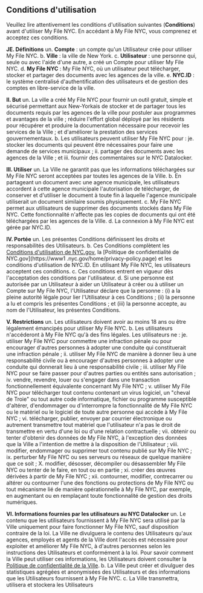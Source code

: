 ## Conditions d'utilisation

Veuillez lire attentivement les conditions d'utilisation suivantes (**Conditions**) avant d'utiliser My File NYC. En accédant à My File NYC, vous comprenez et acceptez ces conditions.

**JE. Définitions**
un. **Compte** : un compte qu'un Utilisateur crée pour utiliser My File NYC.
b. **Ville** : la ville de New York.
c. **Utilisateur** : une personne qui, seule ou avec l'aide d'une autre, a créé un Compte pour utiliser My File NYC.
d. **My File NYC** : My File NYC, où un utilisateur peut télécharger, stocker et partager des documents avec les agences de la ville.
e. **NYC.ID** : le système centralisé d'authentification des utilisateurs et de gestion des comptes en libre-service de la ville.

**II. But**
un. La ville a créé My File NYC pour fournir un outil gratuit, simple et sécurisé permettant aux New-Yorkais de stocker et de partager tous les documents requis par les agences de la ville pour postuler aux programmes et avantages de la ville ; réduire l'effort global déployé par les résidents pour récupérer et produire la documentation nécessaire pour recevoir les services de la Ville ; et d'améliorer la prestation des services gouvernementaux.
b. Les utilisateurs peuvent utiliser My File NYC pour :
je. stocker les documents qui peuvent être nécessaires pour faire une demande de services municipaux ;
ii. partager des documents avec les agences de la Ville ; et
iii. fournir des commentaires sur le NYC Datalocker.

**III. Utiliser**
un. La Ville ne garantit pas que les informations téléchargées sur My File NYC seront acceptées par toutes les agences de la Ville.
b. En partageant un document avec une agence municipale, les utilisateurs accordent à cette agence municipale l'autorisation de télécharger, de conserver et d'utiliser le document à toute fin à laquelle l'agence municipale utiliserait un document similaire soumis physiquement.
c. My File NYC permet aux utilisateurs de supprimer des documents stockés dans My File NYC. Cette fonctionnalité n'affecte pas les copies de documents qui ont été téléchargées par les agences de la Ville.
d. La connexion à My File NYC est gérée par NYC.ID.

**IV. Portée**
un. Les présentes Conditions définissent les droits et responsabilités des Utilisateurs.
b. Ces Conditions complètent les [Conditions d'utilisation de NYC.gov](https://www1.nyc.gov/home/terms-of-use.page), la [Politique de confidentialité de NYC.gov](https://www1 .nyc.gov/home/privacy-policy.page) et les conditions d'utilisation de NYC.ID. En utilisant My File NYC, les utilisateurs acceptent ces conditions.
c. Ces conditions entrent en vigueur dès l'acceptation des conditions par l'utilisateur.
d. Si une personne est autorisée par un Utilisateur à aider un Utilisateur à créer ou à utiliser un Compte sur My File NYC, l'Utilisateur déclare que la personne : (i) a la pleine autorité légale pour lier l'Utilisateur à ces Conditions ; (ii) la personne a lu et compris les présentes Conditions ; et (iii) la personne accepte, au nom de l'Utilisateur, les présentes Conditions.

**V. Restrictions**
un. Les utilisateurs doivent avoir au moins 18 ans ou être légalement émancipés pour utiliser My File NYC.
b. Les utilisateurs n'accéderont à My File NYC qu'à des fins légales. Les utilisateurs ne :
je. utiliser My File NYC pour commettre une infraction pénale ou pour encourager d'autres personnes à adopter une conduite qui constituerait une infraction pénale ;
ii. utiliser My File NYC de manière à donner lieu à une responsabilité civile ou à encourager d'autres personnes à adopter une conduite qui donnerait lieu à une responsabilité civile ;
iii. utiliser My File NYC pour se faire passer pour d'autres parties ou entités sans autorisation ;
iv. vendre, revendre, louer ou s'engager dans une transaction fonctionnellement équivalente concernant My File NYC ;
v. utiliser My File NYC pour télécharger tout contenu contenant un virus logiciel, un "cheval de Troie" ou tout autre code informatique, fichier ou programme susceptible d'altérer, d'endommager ou d'interrompre la fonctionnalité de My File NYC ou le matériel ou le logiciel de toute autre personne qui accède à My File NYC ;
vi. télécharger, publier, envoyer par courrier électronique ou autrement transmettre tout matériel que l'utilisateur n'a pas le droit de transmettre en vertu d'une loi ou d'une relation contractuelle ;
vii. obtenir ou tenter d'obtenir des données de My File NYC, à l'exception des données que la Ville a l'intention de mettre à la disposition de l'Utilisateur ;
viii. modifier, endommager ou supprimer tout contenu publié sur My File NYC ;
ix. perturber My File NYC ou ses serveurs ou réseaux de quelque manière que ce soit ;
X. modifier, désosser, décompiler ou désassembler My File NYC ou tenter de le faire, en tout ou en partie ;
xi. créer des œuvres dérivées à partir de My File NYC ;
xii. contourner, modifier, contrecarrer ou altérer ou contourner l'une des fonctions ou protections de My File NYC ou tout mécanisme lié de manière opérationnelle à My File NYC, par exemple, en augmentant ou en remplaçant toute fonctionnalité de gestion des droits numériques.

**VI. Informations fournies par les utilisateurs au NYC Datalocker**
un. Le contenu que les utilisateurs fournissent à My File NYC sera utilisé par la Ville uniquement pour faire fonctionner My File NYC, sauf disposition contraire de la loi. La Ville ne divulguera le contenu des Utilisateurs qu'aux agences, employés et agents de la Ville dont l'accès est nécessaire pour exploiter et améliorer My File NYC, à d'autres personnes selon les instructions des Utilisateurs et conformément à la loi. Pour savoir comment la Ville peut utiliser ces informations, les Utilisateurs doivent consulter la [Politique de confidentialité de la Ville](https://www1.nyc.gov/home/privacy-policy.page).
b. La Ville peut créer et divulguer des statistiques agrégées et anonymisées des Utilisateurs et des informations que les Utilisateurs fournissent à My File NYC.
c. La Ville transmettra, utilisera et stockera les Utilisateurs